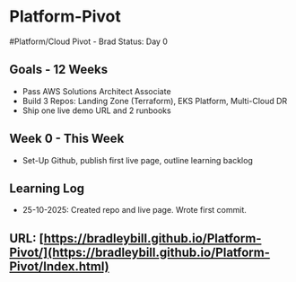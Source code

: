 # Platform-Pivot

#Platform/Cloud Pivot - Brad
Status: Day 0

## Goals - 12 Weeks
- Pass AWS Solutions Architect Associate
- Build 3 Repos: Landing Zone (Terraform), EKS Platform, Multi-Cloud DR
- Ship one live demo URL and 2 runbooks

## Week 0 - This Week
- Set-Up Github, publish first live page, outline learning backlog

## Learning Log
- 25-10-2025: Created repo and live page. Wrote first commit.

## URL: [https://bradleybill.github.io/Platform-Pivot/](https://bradleybill.github.io/Platform-Pivot/Index.html)
